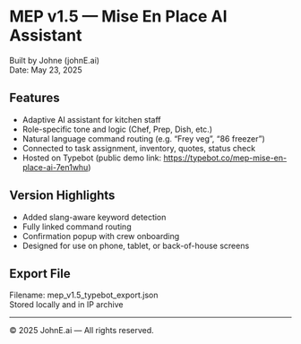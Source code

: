 # MEP v1.5 — Mise En Place AI Assistant

Built by Johne (johnE.ai)  
Date: May 23, 2025

## Features
- Adaptive AI assistant for kitchen staff
- Role-specific tone and logic (Chef, Prep, Dish, etc.)
- Natural language command routing (e.g. “Frey veg”, “86 freezer”)
- Connected to task assignment, inventory, quotes, status check
- Hosted on Typebot (public demo link: https://typebot.co/mep-mise-en-place-ai-7en1whu)

## Version Highlights
- Added slang-aware keyword detection
- Fully linked command routing
- Confirmation popup with crew onboarding
- Designed for use on phone, tablet, or back-of-house screens

## Export File
Filename: mep_v1.5_typebot_export.json  
Stored locally and in IP archive

---

© 2025 JohnE.ai — All rights reserved.
